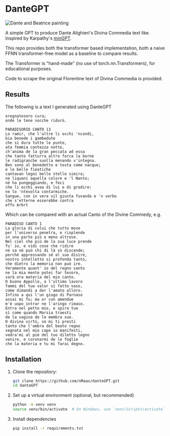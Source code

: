 # DanteGPT

![Dante and Beatrice painting](https://i.pinimg.com/736x/d2/02/65/d202653f3a5f2bdb2351c10857ccc85d.jpg)

A simple GPT to produce Dante Alighieri's Divina Commedia text like. Inspired by Karpathy's [minGPT](https://github.com/karpathy/minGPT).

This repo provides both the transformer based implementation, both a naive FFNN transformer-free model as a baseline to compare results.

The Transformer is "hand-made" (no use of torch.nn.Transformers), for educational purposes.

Code to scrape the original Florentine text of Divina Commedia is provided.

## Results

The following is a text I generated using DanteGPT

```text
oregnatesero cura;
onde le tene socche ridurò.

PARADISORIO CANTO 13
Lo ramir, che l'altre li occhi 'ncondi,
bia benede i gambedute
che sì dura tutte le punte,
ata femmia contezza notte,
ch'anima de la gran peccata ad essa
che tanto fatturra altro forca la borne
le radigranche suolla menando v'integna.
Ben sono al benedetto e tosta come nacque;
e le belle fieatiche
cantavan legni belle stelle simira;
ne liquani aquella colore e 'l Nanto;
né ha pungeggiando, e feci
che li occhi avea di lui e di gradire:
ne lo 'ntevolta contarmiche.
Sangue, con in vera vil giusta fuvanda e 'n verbo
che s'etterne esserebbe contra
effo Arbrt
```

Which can be compared with an actual Canto of the Divine Commedy, e.g.

```text
PARADISO CANTO 1
La gloria di colui che tutto move
per l'universo penetra, e risplende
in una parte più e meno altrove.
Nel ciel che più de la sua luce prende
fu' io, e vidi cose che ridire
né sa né può chi di là sù discende;
perché appressando sé al suo disire,
nostro intelletto si profonda tanto,
che dietro la memoria non può ire.
Veramente quant' io del regno santo
ne la mia mente potei far tesoro,
sarà ora materia del mio canto.
O buono Appollo, a l'ultimo lavoro
fammi del tuo valor sì fatto vaso,
come dimandi a dar l'amato alloro.
Infino a qui l'un giogo di Parnaso
assai mi fu; ma or con amendue
m'è uopo intrar ne l'aringo rimaso.
Entra nel petto mio, e spira tue
sì come quando Marsia traesti
de la vagina de le membra sue.
O divina virtù, se mi ti presti
tanto che l'ombra del beato regno
segnata nel mio capo io manifesti,
vedra'mi al piè del tuo diletto legno
venire, e coronarmi de le foglie
che la materia e tu mi farai degno.
```

## Installation

1. Clone the repository:

    ```bash
    git clone https://github.com/nMaax/danteGPT.git
    cd danteGPT
    ```

2. Set up a virtual environment (optional, but recommended)

    ```bash
    python -m venv venv
    source venv/bin/activate  # On Windows, use `venv\Scripts\activate`
    ```

3. Install dependencies

    ```bash
    pip install -r requirements.txt
    ```
